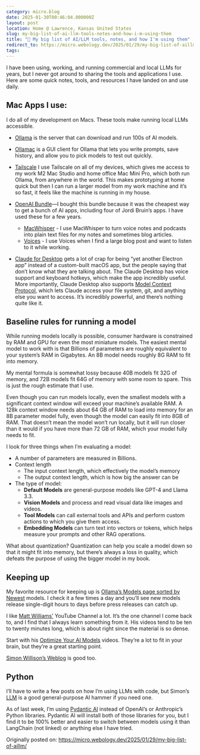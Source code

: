 ```yaml
---
category: micro.blog
date: 2025-01-30T00:46:04.000000Z
layout: post
location: Home @ Lawrence, Kansas United States
slug: my-big-list-of-ai-llm-tools-notes-and-how-i-m-using-them
title: "🤖 My big list of AI/LLM tools, notes, and how I'm using them"
redirect_to: https://micro.webology.dev/2025/01/29/my-big-list-of-aillm/
tags: 
---
```


I have been using, working, and running commercial and local LLMs for years, but I never got around to sharing the tools and applications I use. Here are some quick notes, tools, and resources I have landed on and use daily.

Mac Apps I use:
---------------

I do all of my development on Macs. These tools make running local LLMs accessible.

- [Ollama](https://ollama.com) is the server that can download and run 100s of AI models.
- [Ollamac](https://github.com/kevinhermawan/Ollamac) is a GUI client for Ollama that lets you write prompts, save history, and allow you to pick models to test out quickly.
- [Tailscale](https://tailscale.com) I use Tailscale on all of my devices, which gives me access to my work M2 Mac Studio and home office Mac Mini Pro, which both run Ollama, from anywhere in the world. This makes prototyping at home quick but then I can run a larger model from my work machine and it’s so fast, it feels like the machine is running in my house.
- [OpenAI Bundle](https://goodsnooze.gumroad.com/l/openai-bundle)—I bought this bundle because it was the cheapest way to get a bunch of AI apps, including four of Jordi Bruin’s apps. I have used these for a few years.
    
    
    - [MacWhisper](https://goodsnooze.gumroad.com/l/macwhisper) - I use MacWhisper to turn voice notes and podcasts into plain text files for my notes and sometimes blog articles.
    - [Voices](https://goodsnooze.gumroad.com/l/voices) - I use Voices when I find a large blog post and want to listen to it while working.
- [Claude for Desktop](https://claude.ai/download) gets a lot of crap for being “yet another Electron app” instead of a custom-built macOS app, but the people saying that don’t know what they are talking about. The Claude Desktop has voice support and keyboard hotkeys, which make the app incredibly useful. More importantly, Claude Desktop also supports [Model Context Protocol](https://modelcontextprotocol.io), which lets Claude access your file system, git, and anything else you want to access. It’s incredibly powerful, and there’s nothing quite like it.

Baseline rules for running a model
----------------------------------

While running models locally is possible, consumer hardware is constrained by RAM and GPU for even the most miniature models. The easiest mental model to work with is that Billions of parameters are roughly equivalent to your system’s RAM in Gigabytes. An 8B model needs roughly 8G RAM to fit into memory.

My mental formula is somewhat lossy because 40B models fit 32G of memory, and 72B models fit 64G of memory with some room to spare. This is just the rough estimate that I use.

Even though you can run models locally, even the smallest models with a significant context window will exceed your machine’s available RAM. A 128k context window needs about 64 GB of RAM to load into memory for an 8B parameter model fully, even though the model can easily fit into 8GB of RAM. That doesn’t mean the model won’t run locally, but it will run closer than it would if you have more than 72 GB of RAM, which your model fully needs to fit.

I look for three things when I’m evaluating a model:

- A number of parameters are measured in Billions.
- Context length 
    - The input context length, which effectively the model’s memory
    - The output context length, which is how big the answer can be
- The type of model: 
    - **Default Models** are general-purpose models like GPT-4 and Llama 3.3.
    - **Vision Models** and process and read visual data like images and videos.
    - **Tool Models** can call external tools and APIs and perform custom actions to which you give them access.
    - **Embedding Models** can turn text into vectors or tokens, which helps measure your prompts and other RAG operations.

What about quantization? Quantization can help you scale a model down so that it might fit into memory, but there’s always a loss in quality, which defeats the purpose of using the bigger model in my book.

Keeping up
----------

My favorite resource for keeping up is [Ollama’s Models page sorted by Newest](https://ollama.com/search?o=newest) models. I check it a few times a day and you’ll see new models release single-digit hours to days before press releases can catch up.

I like [Matt Williams'](https://www.youtube.com/@technovangelist) YouTube Channel a lot. It’s the one channel I come back to, and I find that I always learn something from it. His videos tend to be ten to twenty minutes long, which is about right since the material is so dense.

Start with his [Optimize Your AI Models](https://www.youtube.com/watch?v=QfFRNF5AhME) videos. They’re a lot to fit in your brain, but they’re a great starting point.

[Simon Willison’s Weblog](https://simonwillison.net) is good too.

Python
------

I’ll have to write a few posts on how I’m using LLMs with code, but Simon’s [LLM](https://llm.datasette.io/en/stable/) is a good general-purpose AI hammer if you need one.

As of last week, I’m using [Pydantic AI](https://ai.pydantic.dev) instead of OpenAI’s or Anthropic’s Python libraries. Pydantic AI will install both of those libraries for you, but I find it to be 100% better and easier to switch between models using it than LangChain (not linked) or anything else I have tried.

Originally posted on: https://micro.webology.dev/2025/01/29/my-big-list-of-aillm/